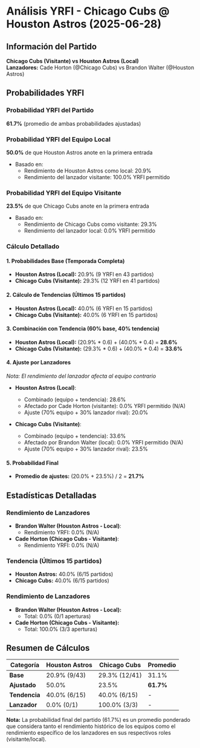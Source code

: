 # Análisis YRFI - Chicago Cubs @ Houston Astros (2025-06-28)

## Información del Partido
**Chicago Cubs (Visitante) vs Houston Astros (Local)**  
**Lanzadores:** Cade Horton (@Chicago Cubs) vs Brandon Walter (@Houston Astros)

## Probabilidades YRFI

### Probabilidad YRFI del Partido
**61.7%** (promedio de ambas probabilidades ajustadas)

### Probabilidad YRFI del Equipo Local
**50.0%** de que Houston Astros anote en la primera entrada
- Basado en:
  - Rendimiento de Houston Astros como local: 20.9%
  - Rendimiento del lanzador visitante: 100.0% YRFI permitido

### Probabilidad YRFI del Equipo Visitante
**23.5%** de que Chicago Cubs anote en la primera entrada
- Basado en:
  - Rendimiento de Chicago Cubs como visitante: 29.3%
  - Rendimiento del lanzador local: 0.0% YRFI permitido

### Cálculo Detallado

#### 1. Probabilidades Base (Temporada Completa)
- **Houston Astros (Local):** 20.9% (9 YRFI en 43 partidos)
- **Chicago Cubs (Visitante):** 29.3% (12 YRFI en 41 partidos)

#### 2. Cálculo de Tendencias (Últimos 15 partidos)
- **Houston Astros (Local):** 40.0% (6 YRFI en 15 partidos)
- **Chicago Cubs (Visitante):** 40.0% (6 YRFI en 15 partidos)

#### 3. Combinación con Tendencia (60% base, 40% tendencia)
- **Houston Astros (Local):** (20.9% * 0.6) + (40.0% * 0.4) = **28.6%**
- **Chicago Cubs (Visitante):** (29.3% * 0.6) + (40.0% * 0.4) = **33.6%**

#### 4. Ajuste por Lanzadores
*Nota: El rendimiento del lanzador afecta al equipo contrario*

- **Houston Astros (Local)**:
  - Combinado (equipo + tendencia): 28.6%
  - Afectado por Cade Horton (visitante): 0.0% YRFI permitido (N/A)
  - Ajuste (70% equipo + 30% lanzador rival): 20.0%

- **Chicago Cubs (Visitante)**:
  - Combinado (equipo + tendencia): 33.6%
  - Afectado por Brandon Walter (local): 0.0% YRFI permitido (N/A)
  - Ajuste (70% equipo + 30% lanzador rival): 23.5%

#### 5. Probabilidad Final
- **Promedio de ajustes:** (20.0% + 23.5%) / 2 = **21.7%**

## Estadísticas Detalladas


### Rendimiento de Lanzadores
- **Brandon Walter (Houston Astros - Local)**:
  - Rendimiento YRFI: 0.0% (N/A)
- **Cade Horton (Chicago Cubs - Visitante)**:
  - Rendimiento YRFI: 0.0% (N/A)
### Tendencia (Últimos 15 partidos)
- **Houston Astros:** 40.0% (6/15 partidos)
- **Chicago Cubs:** 40.0% (6/15 partidos)

### Rendimiento de Lanzadores
- **Brandon Walter (Houston Astros - Local):**
  - Total: 0.0% (0/1 aperturas)
- **Cade Horton (Chicago Cubs - Visitante):**
  - Total: 100.0% (3/3 aperturas)

## Resumen de Cálculos
| Categoría | Houston Astros       | Chicago Cubs         | Promedio |
|-----------|----------------------|----------------------|----------|
| **Base** | 20.9% (9/43) | 29.3% (12/41) | 31.1% |
| **Ajustado** | 50.0% | 23.5% | **61.7%** |
| **Tendencia** | 40.0% (6/15) | 40.0% (6/15) | - |
| **Lanzador** | 0.0% (0/1) | 100.0% (3/3) | - |

**Nota:** La probabilidad final del partido (61.7%) es un promedio ponderado que considera tanto el rendimiento histórico de los equipos como el rendimiento específico de los lanzadores en sus respectivos roles (visitante/local).